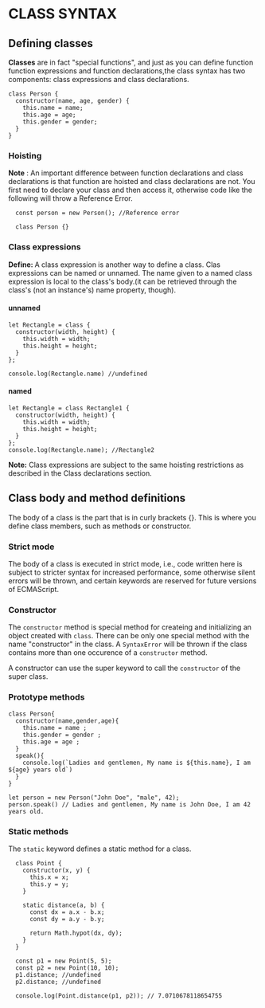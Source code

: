 <h1>CLASS SYNTAX</h1>
<h2>Defining classes</h2>
<div>
<strong>Classes</strong> are in fact "special functions", and just as you can define function function expressions and function declarations,the class syntax has two components: class expressions and class declarations.
</div>

```
class Person {
  constructor(name, age, gender) {
    this.name = name;
    this.age = age;
    this.gender = gender;
  }
}
```

<h3>Hoisting</h3>
<div>
<strong>Note</strong> : An important difference between function declarations and class declarations is 
  that function are hoisted and class declarations are not. You first need to declare your class
  and then access it, otherwise code like the following will throw a Reference Error.

```
  const person = new Person(); //Reference error

  class Person {}
```

</div>

<h3>Class expressions</h3>
<div>
  <strong>Define: </strong> A class expression is another way to define a class. Clas expressions can be named or unnamed. The name given to a named class expression is local to the class's body.(it can be retrieved through the class's (not an instance's) name property, though).
<h4>unnamed</h4>

```
let Rectangle = class {
  constructor(width, height) {
    this.width = width;
    this.height = height;
  }  
};

console.log(Rectangle.name) //undefined
```
<h4>named</h4>

```
let Rectangle = class Rectangle1 {
  constructor(width, height) {
    this.width = width;
    this.height = height;
  } 
};
console.log(Rectangle.name); //Rectangle2
```

<strong>Note:</strong> Class expressions are subject to the same hoisting restrictions as
described in the Class declarations section.
</div>

<h2>Class body and method definitions</h2>
<div>The body of a class is the part that is in curly brackets {}. This is where you define class members, such as methods or constructor.</div>
<h3>Strict mode</h3>
<div>The body of a class is executed in strict mode, i.e., code written here is subject to stricter syntax for increased performance, some otherwise silent errors will be thrown, and certain keywords are reserved for future versions of ECMAScript.</div>
<h3>Constructor</h3>
<div>
  <p>The <code>constructor</code> method is special method for createing and initializing an object created with <code>class</code>. There can be only one special method with the name "constructor" in the class. A <code>SyntaxError</code> will be thrown if the class contains more than one occurence of a <code>constructor</code> method.</p>
  <p>A constructor can use the super keyword to call the <code>constructor</code> of the super class.</p>
</div>
 
<h3>Prototype methods</h3>
<div>

```
class Person{
  constructor(name,gender,age){
    this.name = name ;
    this.gender = gender ; 
    this.age = age ; 
  }
  speak(){
    console.log(`Ladies and gentlemen, My name is ${this.name}, I am ${age} years old`)
  }
}

let person = new Person("John Doe", "male", 42);
person.speak() // Ladies and gentlemen, My name is John Doe, I am 42 years old.
```

</div>

<h3>Static methods</h3>
<div>
  <p>The <code>static</code> keyword defines a static method for a class.</p>

  ```
    class Point {
      constructor(x, y) {
        this.x = x;
        this.y = y;
      }

      static distance(a, b) {
        const dx = a.x - b.x;
        const dy = a.y - b.y;

        return Math.hypot(dx, dy);
      }
    }

    const p1 = new Point(5, 5);
    const p2 = new Point(10, 10);
    p1.distance; //undefined
    p2.distance; //undefined

    console.log(Point.distance(p1, p2)); // 7.0710678118654755
  ```

</div>